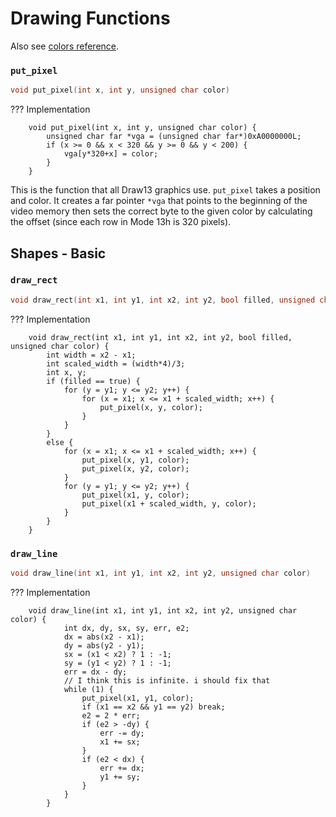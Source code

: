 

# Drawing Functions
Also see [colors reference](/reference/colors).

### `put_pixel`
```c
void put_pixel(int x, int y, unsigned char color)
```
??? Implementation
	
        void put_pixel(int x, int y, unsigned char color) {
			unsigned char far *vga = (unsigned char far*)0xA0000000L;
			if (x >= 0 && x < 320 && y >= 0 && y < 200) {
				vga[y*320+x] = color;
			}
		}
This is the function that all Draw13 graphics use. `put_pixel` takes a position and color. It creates a far pointer `*vga` that points to the beginning of the video memory then sets the correct byte to the given color by calculating the offset (since each row in Mode 13h is 320 pixels).

## Shapes - Basic

### `draw_rect`
```c
void draw_rect(int x1, int y1, int x2, int y2, bool filled, unsigned char color)
```
??? Implementation
	
        void draw_rect(int x1, int y1, int x2, int y2, bool filled, unsigned char color) {
            int width = x2 - x1;
            int scaled_width = (width*4)/3;
            int x, y;
            if (filled == true) {
                for (y = y1; y <= y2; y++) {
                    for (x = x1; x <= x1 + scaled_width; x++) {
                        put_pixel(x, y, color);
                    }
                }
            }
            else {
                for (x = x1; x <= x1 + scaled_width; x++) {
                    put_pixel(x, y1, color);
                    put_pixel(x, y2, color);
                }
                for (y = y1; y <= y2; y++) {
                    put_pixel(x1, y, color);
                    put_pixel(x1 + scaled_width, y, color);
                }
            }
        }
      
### `draw_line`
```c
void draw_line(int x1, int y1, int x2, int y2, unsigned char color)
```
??? Implementation
	
        void draw_line(int x1, int y1, int x2, int y2, unsigned char color) {
				int dx, dy, sx, sy, err, e2;
				dx = abs(x2 - x1);
				dy = abs(y2 - y1);
				sx = (x1 < x2) ? 1 : -1;
				sy = (y1 < y2) ? 1 : -1;
				err = dx - dy;
				// I think this is infinite. i should fix that
				while (1) {
					put_pixel(x1, y1, color);
					if (x1 == x2 && y1 == y2) break;
					e2 = 2 * err;
					if (e2 > -dy) {
						err -= dy;
						x1 += sx;
					}
					if (e2 < dx) {
						err += dx;
						y1 += sy;
					}
				}
			}
